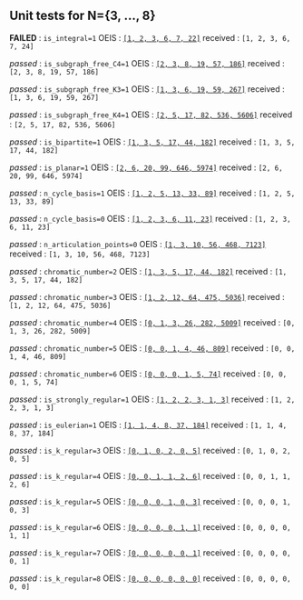 ## Unit tests for N={3, ..., 8}

**FAILED**  : `is_integral=1`
OEIS        : [`[1, 2, 3, 6, 7, 22]`](http://oeis.org/A064731)
received    : `[1, 2, 3, 6, 7, 24]`


*passed*  : `is_subgraph_free_C4=1`
OEIS      : [`[2, 3, 8, 19, 57, 186]`](http://oeis.org/A077269)
received  :  `[2, 3, 8, 19, 57, 186]`


*passed*  : `is_subgraph_free_K3=1`
OEIS      : [`[1, 3, 6, 19, 59, 267]`](http://oeis.org/A024607)
received  :  `[1, 3, 6, 19, 59, 267]`


*passed*  : `is_subgraph_free_K4=1`
OEIS      : [`[2, 5, 17, 82, 536, 5606]`](http://oeis.org/A079574)
received  :  `[2, 5, 17, 82, 536, 5606]`


*passed*  : `is_bipartite=1`
OEIS      : [`[1, 3, 5, 17, 44, 182]`](http://oeis.org/A005142)
received  :  `[1, 3, 5, 17, 44, 182]`


*passed*  : `is_planar=1`
OEIS      : [`[2, 6, 20, 99, 646, 5974]`](http://oeis.org/A003094)
received  :  `[2, 6, 20, 99, 646, 5974]`


*passed*  : `n_cycle_basis=1`
OEIS      : [`[1, 2, 5, 13, 33, 89]`](http://oeis.org/A001429)
received  :  `[1, 2, 5, 13, 33, 89]`


*passed*  : `n_cycle_basis=0`
OEIS      : [`[1, 2, 3, 6, 11, 23]`](http://oeis.org/A000055)
received  :  `[1, 2, 3, 6, 11, 23]`


*passed*  : `n_articulation_points=0`
OEIS      : [`[1, 3, 10, 56, 468, 7123]`](http://oeis.org/A002218)
received  :  `[1, 3, 10, 56, 468, 7123]`


*passed*  : `chromatic_number=2`
OEIS      : [`[1, 3, 5, 17, 44, 182]`](http://oeis.org/A005142)
received  :  `[1, 3, 5, 17, 44, 182]`


*passed*  : `chromatic_number=3`
OEIS      : [`[1, 2, 12, 64, 475, 5036]`](http://oeis.org/A126737)
received  :  `[1, 2, 12, 64, 475, 5036]`


*passed*  : `chromatic_number=4`
OEIS      : [`[0, 1, 3, 26, 282, 5009]`](http://oeis.org/A126738)
received  :  `[0, 1, 3, 26, 282, 5009]`


*passed*  : `chromatic_number=5`
OEIS      : [`[0, 0, 1, 4, 46, 809]`](http://oeis.org/A126739)
received  :  `[0, 0, 1, 4, 46, 809]`


*passed*  : `chromatic_number=6`
OEIS      : [`[0, 0, 0, 1, 5, 74]`](http://oeis.org/A126740)
received  :  `[0, 0, 0, 1, 5, 74]`


*passed*  : `is_strongly_regular=1`
OEIS      : [`[1, 2, 2, 3, 1, 3]`](http://oeis.org/A088741)
received  :  `[1, 2, 2, 3, 1, 3]`


*passed*  : `is_eulerian=1`
OEIS      : [`[1, 1, 4, 8, 37, 184]`](http://oeis.org/A003049)
received  :  `[1, 1, 4, 8, 37, 184]`


*passed*  : `is_k_regular=3`
OEIS      : [`[0, 1, 0, 2, 0, 5]`](http://oeis.org/A002851)
received  :  `[0, 1, 0, 2, 0, 5]`


*passed*  : `is_k_regular=4`
OEIS      : [`[0, 0, 1, 1, 2, 6]`](http://oeis.org/A006820)
received  :  `[0, 0, 1, 1, 2, 6]`


*passed*  : `is_k_regular=5`
OEIS      : [`[0, 0, 0, 1, 0, 3]`](http://oeis.org/A006820)
received  :  `[0, 0, 0, 1, 0, 3]`


*passed*  : `is_k_regular=6`
OEIS      : [`[0, 0, 0, 0, 1, 1]`](http://oeis.org/A006822)
received  :  `[0, 0, 0, 0, 1, 1]`


*passed*  : `is_k_regular=7`
OEIS      : [`[0, 0, 0, 0, 0, 1]`](http://oeis.org/A014377)
received  :  `[0, 0, 0, 0, 0, 1]`


*passed*  : `is_k_regular=8`
OEIS      : [`[0, 0, 0, 0, 0, 0]`](http://oeis.org/A014378)
received  :  `[0, 0, 0, 0, 0, 0]`


